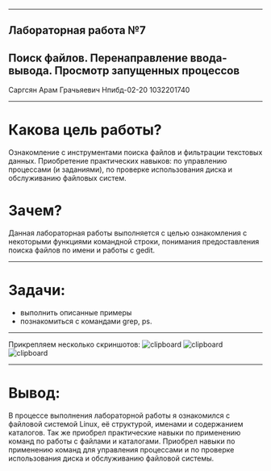 -----

<!-- theme uncover -->

## Лабораторная работа №7

## Поиск файлов. Перенаправление ввода-вывода. Просмотр запущенных процессов

Саргсян Арам Грачьяевич Нпибд-02-20 1032201740

----    - 
# Какова цель работы?

Ознакомление с инструментами поиска файлов и фильтрации текстовых
данных. Приобретение практических навыков: по управлению
процессами (и заданиями), по проверке использования диска и
обслуживанию файловых систем.

# Зачем?

Данная лабораторная работы выполняется с целью ознакомления с некоторыми
функциями командной строки, понимания предоставления поиска файлов по
имени и работы с gedit.

-----

# Задачи:

  - выполнить описанные примеры
  - познакомиться с командами grep, ps.

-----

Прикрепляем несколько скриншотов:
![clipboard](https://i.imgur.com/3KVPGuA.png)
![clipboard](https://i.imgur.com/vKF3JaJ.png)
![clipboard](https://i.imgur.com/yE1VBqN.png)

-----

# Вывод:

В процессе выполнения лабораторной работы я ознакомился с файловой
системой Linux, её структурой, именами и содержанием каталогов.
Так же приобрел практические навыки по применению команд по работы с
файлами и каталогами. Приобрел навыки по применению команд для
управления процессами и по проверке использования диска и
обслуживанию файловой системы.
